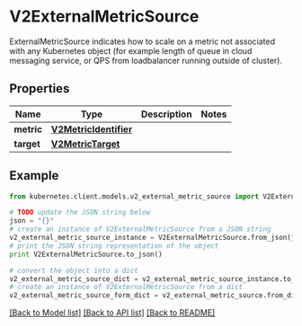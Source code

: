 # V2ExternalMetricSource

ExternalMetricSource indicates how to scale on a metric not associated with any Kubernetes object (for example length of queue in cloud messaging service, or QPS from loadbalancer running outside of cluster).

## Properties

Name | Type | Description | Notes
------------ | ------------- | ------------- | -------------
**metric** | [**V2MetricIdentifier**](V2MetricIdentifier.md) |  | 
**target** | [**V2MetricTarget**](V2MetricTarget.md) |  | 

## Example

```python
from kubernetes.client.models.v2_external_metric_source import V2ExternalMetricSource

# TODO update the JSON string below
json = "{}"
# create an instance of V2ExternalMetricSource from a JSON string
v2_external_metric_source_instance = V2ExternalMetricSource.from_json(json)
# print the JSON string representation of the object
print V2ExternalMetricSource.to_json()

# convert the object into a dict
v2_external_metric_source_dict = v2_external_metric_source_instance.to_dict()
# create an instance of V2ExternalMetricSource from a dict
v2_external_metric_source_form_dict = v2_external_metric_source.from_dict(v2_external_metric_source_dict)
```
[[Back to Model list]](../README.md#documentation-for-models) [[Back to API list]](../README.md#documentation-for-api-endpoints) [[Back to README]](../README.md)


